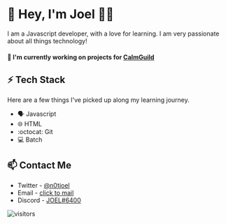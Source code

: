 
# 👋 Hey, I'm Joel 👨‍💻

I am a Javascript developer, with a love for learning. I am very passionate about all things technology!

#### 🔭 I'm currently working on projects for [CalmGuild](https://github.com/CalmGuild)


## ⚡ Tech Stack

Here are a few things I've picked up along my learning journey.

* 🗣 Javascript 
* 🌐 HTML
* :octocat: Git
* 💻 Batch


## 📫 Contact Me
- Twitter - [@n0tjoel](https://twitter.com/n0tjoel)
- Email - [click to mail](mailto:joelcedras@gmail.com)
- Discord - [JOEL#6400](https://discordhub.com/profile/234576713005137920)



![visitors](https://visitor-badge.glitch.me/badge?page_id=SkillBeatsAll)


 
